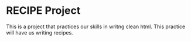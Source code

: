# RECIPE Project

This is a project that practices our skills in writng clean html. 
This practice will have us writing recipes.